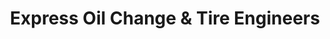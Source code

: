 ---
title: "Express Oil Change & Tire Engineers"
url: /lakeland/express-oil-change-und-tire-engineers/
shop: Reifen
---